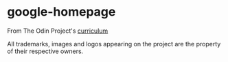 # google-homepage

From The Odin Project's [curriculum](http://www.theodinproject.com/courses/web-development-101/lessons/html-css)

All trademarks, images and logos appearing on the project are the property of their respective owners.